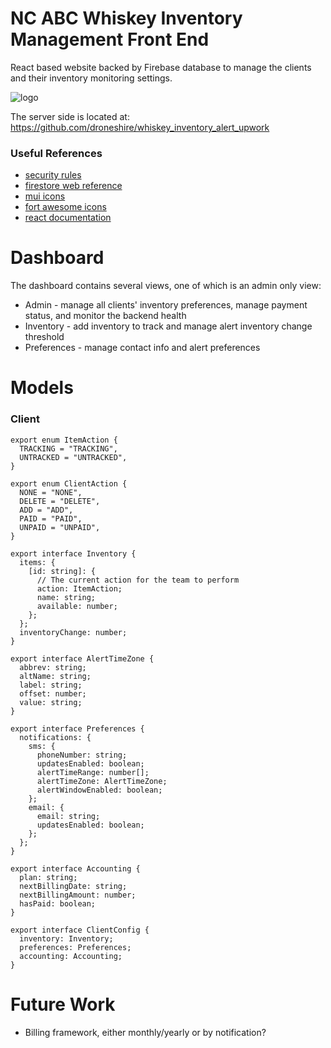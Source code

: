 # NC ABC Whiskey Inventory Management Front End

React based website backed by Firebase database to manage the clients and their inventory monitoring settings.

![logo](https://user-images.githubusercontent.com/2355438/235367406-de28a385-98d8-4d11-9438-df73ea5da651.png)

The server side is located at: https://github.com/droneshire/whiskey_inventory_alert_upwork

### Useful References
- [security rules](https://firebase.google.com/docs/firestore/security/overview)
- [firestore web reference](https://firebase.google.com/docs/reference/js/firestore_)
- [mui icons](https://mui.com/material-ui/material-icons/)
- [fort awesome icons](https://fontawesome.com/icons)
- [react documentation](https://react.dev/learn)

# Dashboard
The dashboard contains several views, one of which is an admin only view:

- Admin - manage all clients' inventory preferences, manage payment status, and monitor the backend health
- Inventory - add inventory to track and manage alert inventory change threshold
- Preferences - manage contact info and alert preferences

# Models

### Client
```
export enum ItemAction {
  TRACKING = "TRACKING",
  UNTRACKED = "UNTRACKED",
}

export enum ClientAction {
  NONE = "NONE",
  DELETE = "DELETE",
  ADD = "ADD",
  PAID = "PAID",
  UNPAID = "UNPAID",
}

export interface Inventory {
  items: {
    [id: string]: {
      // The current action for the team to perform
      action: ItemAction;
      name: string;
      available: number;
    };
  };
  inventoryChange: number;
}

export interface AlertTimeZone {
  abbrev: string;
  altName: string;
  label: string;
  offset: number;
  value: string;
}

export interface Preferences {
  notifications: {
    sms: {
      phoneNumber: string;
      updatesEnabled: boolean;
      alertTimeRange: number[];
      alertTimeZone: AlertTimeZone;
      alertWindowEnabled: boolean;
    };
    email: {
      email: string;
      updatesEnabled: boolean;
    };
  };
}

export interface Accounting {
  plan: string;
  nextBillingDate: string;
  nextBillingAmount: number;
  hasPaid: boolean;
}

export interface ClientConfig {
  inventory: Inventory;
  preferences: Preferences;
  accounting: Accounting;
}
```

# Future Work

- Billing framework, either monthly/yearly or by notification?
